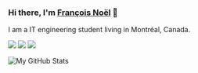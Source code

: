 ### Hi there, I'm [François Noël](https://franknoel.com/en) 👋

I am a IT engineering student living in Montréal, Canada.

[<img src ="https://img.shields.io/badge/website-%23.svg?&style=for-the-badge&logo=www&logoColor=white%22&color=black">](https://franknoel.com/en)
[<img src="https://img.shields.io/badge/twitter-%231DA1F2.svg?&style=for-the-badge&logo=twitter&logoColor=white&color=black" />](https://twitter.com/franknoel11) 
[<img src="https://img.shields.io/badge/linkedin-%2312100E.svg?&style=for-the-badge&logo=linkedin&logoColor=white&color=black" />](https://www.linkedin.com/in/francois-noel-ti/)

![My GitHub Stats](https://github-readme-stats.vercel.app/api?username=franknoel&show_icons=true&count_private=true&theme=tokyonight)
